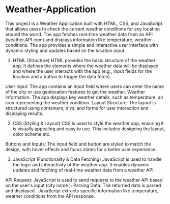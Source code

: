 # Weather-Application
This project is a Weather Application built with HTML, CSS, and JavaScript that allows users to check the current weather conditions for any location around the world. The app fetches real-time weather data from an API (weather.API.com) and displays information like temperature,  weather conditions. The app provides a simple and interactive user interface with dynamic styling and updates based on the location input.

1. HTML (Structure)
HTML provides the basic structure of the weather app. It defines the elements where the weather data will be displayed and where the user interacts with the app (e.g., input fields for the location and a button to trigger the data fetch).

User Input: The app contains an input field where users can enter the name of the city or use geolocation features to get the weather.
Weather Information: The app displays key weather details, such as temperature,  an icon representing the weather condition.
Layout Structure: The layout is structured using containers, divs, and forms for user interaction and displaying results.

2. CSS (Styling & Layout)
CSS is used to style the weather app, ensuring it is visually appealing and easy to use. This includes designing the layout, color scheme etc.

Buttons and Inputs: The input field and button are styled to match the design, with hover effects and focus states for a better user experience.


3. JavaScript (Functionality & Data Fetching)
JavaScript is used to handle the logic and interactivity of the weather app. It enables dynamic updates and fetching of real-time weather data from a weather API.

API Request: JavaScript is used to send requests to the weather API based on the user's input (city name ).
Parsing Data: The returned data is parsed and displayed . JavaScript extracts specific information like temperature, weather conditions from the API response.
